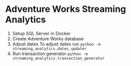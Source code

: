 # Adventure Works Streaming Analytics

1. Setup SQL Server in Docker
2. Create Adventure Works database
3. Adjust dates
To adjust dates run `python -m streaming_analytics.dates_updater`
4. Run transaction generator `python -m streaming_analytics.transaction_generator`
